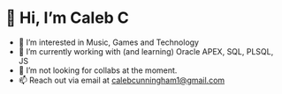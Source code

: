 # 👋 Hi, I’m Caleb C
- 👀 I’m interested in Music, Games and Technology
- 🌱 I’m currently working with (and learning) Oracle APEX, SQL, PLSQL, JS
- 💞️ I’m not looking for collabs at the moment.
- 📫 Reach out via email at calebcunningham1@gmail.com

<!---
calcun/calcun is a ✨ special ✨ repository because its `README.md` (this file) appears on your GitHub profile.
You can click the Preview link to take a look at your changes.
--->
